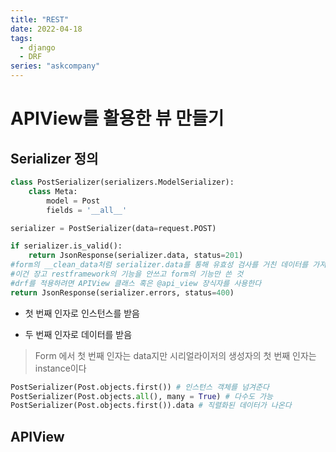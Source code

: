 ```yaml
---
title: "REST"
date: 2022-04-18
tags:
  - django
  - DRF
series: "askcompany"
---
```


# APIView를 활용한 뷰 만들기

## Serializer 정의

```python
class PostSerializer(serializers.ModelSerializer):
    class Meta:
        model = Post
        fields = '__all__'

serializer = PostSerializer(data=request.POST)

if serializer.is_valid():
    return JsonResponse(serializer.data, status=201)
#form의 __clean_data처럼 serializer.data를 통해 유효성 검사를 거친 데이터를 가져올 수 있다.
#이건 장고 restframework의 기능을 안쓰고 form의 기능만 쓴 것
#drf를 적용하려면 APIView 클래스 혹은 @api_view 장식자를 사용한다
return JsonResponse(serializer.errors, status=400)
```

- 첫 번째 인자로 인스턴스를 받음

- 두 번째 인자로 데이터를 받음

> Form 에서 첫 번째 인자는 data지만 시리얼라이저의 생성자의 첫 번째 인자는 instance이다

```python
PostSerializer(Post.objects.first()) # 인스턴스 객체를 넘겨준다
PostSerializer(Post.objects.all(), many = True) # 다수도 가능
PostSerializer(Post.objects.first()).data # 직렬화된 데이터가 나온다
```

## APIView

